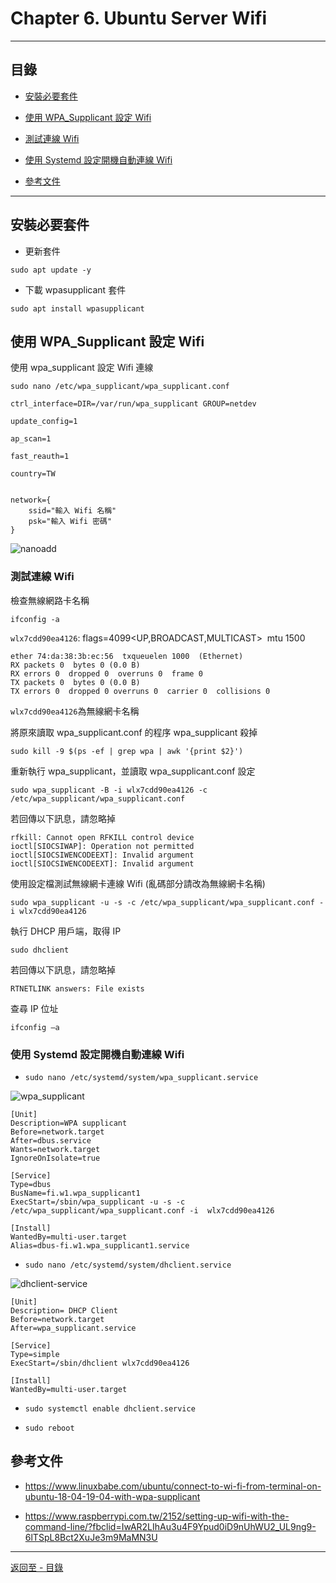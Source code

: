 # Chapter 6. Ubuntu Server Wifi

* * *
## 目錄

-   [安裝必要套件](#install)

-   [使用 WPA_Supplicant 設定 Wifi](#set)

-   [測試連線 Wifi](#test)

-   [使用 Systemd 設定開機自動連線 Wifi](#use)
       
-   [參考文件](#references)

* * *

<h2 id="install">安裝必要套件</h2>

* 更新套件

`sudo apt update -y`

* 下載 wpasupplicant 套件

`sudo apt install wpasupplicant`


<h2 id="set">使用 WPA_Supplicant 設定 Wifi</h3>

使用 wpa_supplicant 設定 Wifi 連線

 `sudo nano /etc/wpa_supplicant/wpa_supplicant.conf`

    ctrl_interface=DIR=/var/run/wpa_supplicant GROUP=netdev

    update_config=1

    ap_scan=1

    fast_reauth=1

    country=TW


    network={
        ssid="輸入 Wifi 名稱" 
        psk="輸入 Wifi 密碼"
    }

![nanoadd](https://i.imgur.com/HGXQvtb.png)


<h3 id="test">測試連線 Wifi</h3>

檢查無線網路卡名稱

`ifconfig -a` <br />

`wlx7cdd90ea4126`: flags=4099<UP,BROADCAST,MULTICAST>  mtu 1500

    ether 74:da:38:3b:ec:56  txqueuelen 1000  (Ethernet)
    RX packets 0  bytes 0 (0.0 B)
    RX errors 0  dropped 0  overruns 0  frame 0
    TX packets 0  bytes 0 (0.0 B)
    TX errors 0  dropped 0 overruns 0  carrier 0  collisions 0

`wlx7cdd90ea4126`為無線網卡名稱

將原來讀取 wpa_supplicant.conf 的程序 wpa_supplicant 殺掉

`sudo kill -9 $(ps -ef | grep wpa | awk '{print $2}')`

重新執行 wpa_supplicant，並讀取 wpa_supplicant.conf 設定

`sudo wpa_supplicant -B -i wlx7cdd90ea4126 -c /etc/wpa_supplicant/wpa_supplicant.conf`

若回傳以下訊息，請忽略掉
    
    rfkill: Cannot open RFKILL control device
    ioctl[SIOCSIWAP]: Operation not permitted
    ioctl[SIOCSIWENCODEEXT]: Invalid argument
    ioctl[SIOCSIWENCODEEXT]: Invalid argument
    
使用設定檔測試無線網卡連線 Wifi (亂碼部分請改為無線網卡名稱)

`sudo wpa_supplicant -u -s -c /etc/wpa_supplicant/wpa_supplicant.conf -i wlx7cdd90ea4126`

執行 DHCP 用戶端，取得 IP

`sudo dhclient `

若回傳以下訊息，請忽略掉
    
    RTNETLINK answers: File exists
    
查尋 IP 位址

`ifconfig –a`


<h3 id="use">使用 Systemd 設定開機自動連線 Wifi</h3>

* `sudo nano /etc/systemd/system/wpa_supplicant.service`

![wpa_supplicant](https://i.imgur.com/fVcfoLU.png)

    
    [Unit]
    Description=WPA supplicant
    Before=network.target
    After=dbus.service
    Wants=network.target
    IgnoreOnIsolate=true

    [Service]
    Type=dbus
    BusName=fi.w1.wpa_supplicant1
    ExecStart=/sbin/wpa_supplicant -u -s -c /etc/wpa_supplicant/wpa_supplicant.conf -i  wlx7cdd90ea4126

    [Install]
    WantedBy=multi-user.target  
    Alias=dbus-fi.w1.wpa_supplicant1.service
    
* `sudo nano /etc/systemd/system/dhclient.service`

![dhclient-service](https://i.imgur.com/L2qzb8E.png)

    
    [Unit]
    Description= DHCP Client
    Before=network.target
    After=wpa_supplicant.service

    [Service]
    Type=simple
    ExecStart=/sbin/dhclient wlx7cdd90ea4126

    [Install]
    WantedBy=multi-user.target
    
* `sudo systemctl enable dhclient.service`

* `sudo reboot`


<h2 id="references">參考文件</h2>

- https://www.linuxbabe.com/ubuntu/connect-to-wi-fi-from-terminal-on-ubuntu-18-04-19-04-with-wpa-supplicant

- https://www.raspberrypi.com.tw/2152/setting-up-wifi-with-the-command-line/?fbclid=IwAR2LIhAu3u4F9Ypud0iD9nUhWU2_UL9ng9-6lTSpL8Bct2XuJe3m9MaMN3U

---

[返回至 - 目錄](https://github.com/xuan103/Alpine_2021)
